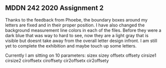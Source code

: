 ## MDDN 242 2020 Assignment 2

Thanks to the feedback from Phoebe, the boundary boxes around my letters are fixed and in their proper position. I have also changed the background measurement line colors in each of the files. Before they were a dark blue that was way to hard to see, now they are a light gray that is visible but doesnt take away from the overall letter design infront. I am still yet to complete the exhibition and maybe touch up some letters.

Currently I am sitting on 10 parameters:
sizex
sizey
offsetx
offsety
cirsize1
cirsize2
ciroffsetx
ciroffsety
cir2offsetx
cir2offsety
